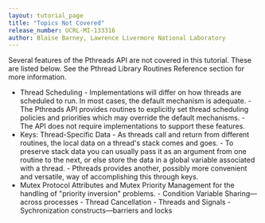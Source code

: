 ```yaml
---
layout: tutorial_page 
title: "Topics Not Covered"
release_number: UCRL-MI-133316
author: Blaise Barney, Lawrence Livermore National Laboratory
---
```

Several features of the Pthreads API are not covered in this tutorial. These are listed below. See the Pthread Library Routines Reference section for more information.

* Thread Scheduling
      - Implementations will differ on how threads are scheduled to run. In most cases, the default mechanism is adequate.
      - The Pthreads API provides routines to explicitly set thread scheduling policies and priorities which may override the default mechanisms.
      - The API does not require implementations to support these features.
* Keys: Thread-Specific Data
      - As threads call and return from different routines, the local data on a thread's stack comes and goes.
      - To preserve stack data you can usually pass it as an argument from one routine to the next, or else store the data in a global variable associated with a thread.
      - Pthreads provides another, possibly more convenient and versatile, way of accomplishing this through keys.
* Mutex Protocol Attributes and Mutex Priority Management for the handling of "priority inversion" problems.
      - Condition Variable Sharing—across processes
      - Thread Cancellation
      - Threads and Signals
      - Sychronization constructs—barriers and locks
